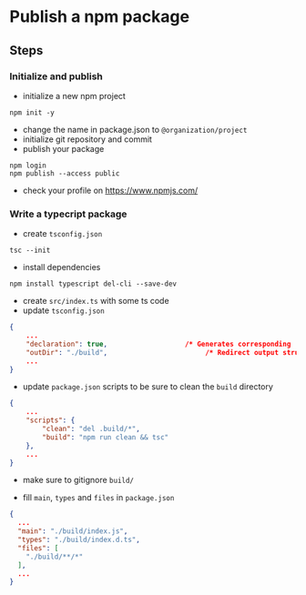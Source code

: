 # Publish a npm package

## Steps

### Initialize and publish

- initialize a new npm project
```shell
npm init -y
```

- change the name in package.json to `@organization/project`
- initialize git repository and commit
- publish your package

```shell
npm login
npm publish --access public
```

- check your profile on https://www.npmjs.com/

### Write a typecript package

- create `tsconfig.json`

```shell
tsc --init
```

- install dependencies
```shell
npm install typescript del-cli --save-dev
```

- create `src/index.ts` with some ts code
- update `tsconfig.json`
```json
{
    ...
    "declaration": true,                   /* Generates corresponding '.d.ts' file. */
    "outDir": "./build",                        /* Redirect output structure to the directory. */
    ...
}
```

- update `package.json` scripts to be sure to clean the `build` directory
```json
{
    ...
    "scripts": {
        "clean": "del .build/*",
        "build": "npm run clean && tsc"
    },
    ...
}
```

- make sure to gitignore `build/`

- fill `main`, `types` and `files` in `package.json`
```json
{
  ...  
  "main": "./build/index.js",
  "types": "./build/index.d.ts",
  "files": [
    "./build/**/*"
  ],
  ...
}
``` 

